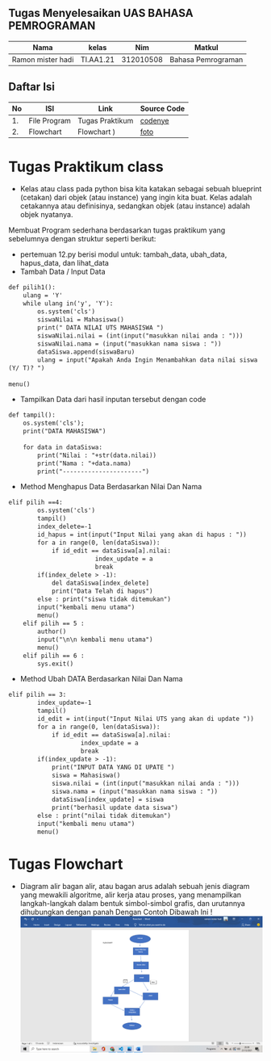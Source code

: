 ## Tugas Menyelesaikan UAS BAHASA PEMROGRAMAN
| Nama | kelas | Nim | Matkul |
| -- | --- | ---- | ----------- |
| Ramon mister hadi | TI.AA1.21 | 312010508 | Bahasa Pemrograman |
## Daftar Isi
| No | ISI | Link | Source Code |
| -- | --- | ---- | ----------- |
| 1. | File Program | Tugas Praktikum | [codenye](https://github.com/Tangker17/pertemuan-12/blob/main/Program_Nilai.py) |
| 2. | Flowchart | Flowchart ) | [foto](image) |  

# Tugas Praktikum class
- Kelas atau class pada python bisa kita katakan sebagai sebuah blueprint (cetakan) dari objek (atau instance) yang ingin kita buat. Kelas adalah cetakannya atau definisinya, sedangkan objek (atau instance) adalah objek nyatanya.

Membuat Program sederhana berdasarkan tugas praktikum yang sebelumnya dengan struktur seperti berikut:

- pertemuan 12.py berisi modul untuk: tambah_data, ubah_data, hapus_data, dan lihat_data
- Tambah Data / Input Data 

```
def pilih1():
	ulang = 'Y'
	while ulang in('y', 'Y'):
		os.system('cls')
		siswaNilai = Mahasiswa() 
		print(" DATA NILAI UTS MAHASISWA ") 
		siswaNilai.nilai = (int(input("masukkan nilai anda : "))) 
		siswaNilai.nama = (input("masukkan nama siswa : ")) 
		dataSiswa.append(siswaBaru) 
		ulang = input("Apakah Anda Ingin Menambahkan data nilai siswa (Y/ T)? ")		

menu()
```

- Tampilkan Data dari hasil inputan tersebut dengan code 

```
def tampil():
	os.system('cls');
	print("DATA MAHASISWA")

	for data in dataSiswa:
		print("Nilai : "+str(data.nilai)) 
		print("Nama : "+data.nama) 
		print("----------------------")
```

- Method Menghapus Data Berdasarkan Nilai Dan Nama 

```
elif pilih ==4:
		os.system('cls') 
		tampil()
		index_delete=-1
		id_hapus = int(input("Input Nilai yang akan di hapus : ")) 
		for a in range(0, len(dataSiswa)): 
			if id_edit == dataSiswa[a].nilai:
						index_update = a
						break
		if(index_delete > -1):
			del dataSiswa[index_delete]
			print("Data Telah di hapus") 
		else : print("siswa tidak ditemukan")
		input("kembali menu utama") 
		menu()
	elif pilih == 5 :
		author()
		input("\n\n kembali menu utama") 
		menu()
	elif pilih == 6 :
		sys.exit()
 ```
- Method Ubah DATA Berdasarkan Nilai Dan Nama 

``` 
elif pilih == 3:
		index_update=-1
		tampil()
		id_edit = int(input("Input Nilai UTS yang akan di update ")) 
		for a in range(0, len(dataSiswa)): 
			if id_edit == dataSiswa[a].nilai: 
					index_update = a 
					break 
		if(index_update > -1): 
			print("INPUT DATA YANG DI UPATE ") 
			siswa = Mahasiswa() 
			siswa.nilai = (int(input("masukkan nilai anda : "))) 
			siswa.nama = (input("masukkan nama siswa : ")) 
			dataSiswa[index_update] = siswa 
			print("berhasil update data siswa") 
		else : print("nilai tidak ditemukan") 
		input("kembali menu utama") 
		menu()
```

# Tugas Flowchart
- Diagram alir bagan alir, atau bagan arus adalah sebuah jenis diagram yang mewakili algoritme, alir kerja atau proses, yang menampilkan langkah-langkah dalam bentuk simbol-simbol grafis, dan urutannya dihubungkan dengan panah
Dengan Contoh Dibawah Ini !
![flowchart](flowchart.png)
